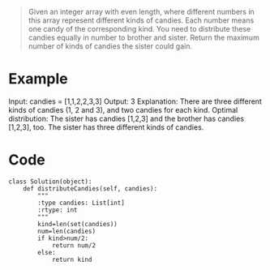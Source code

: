 > Given an integer array with even length, where different numbers in this array represent different kinds of candies. Each number means one candy of the corresponding kind. You need to distribute these candies equally in number to brother and sister. Return the maximum number of kinds of candies the sister could gain.

# Example
Input: candies = [1,1,2,2,3,3]
Output: 3
Explanation:
There are three different kinds of candies (1, 2 and 3), and two candies for each kind.
Optimal distribution: The sister has candies [1,2,3] and the brother has candies [1,2,3], too. 
The sister has three different kinds of candies.

# Code
```
class Solution(object):
    def distributeCandies(self, candies):
        """
        :type candies: List[int]
        :rtype: int
        """
        kind=len(set(candies))
        num=len(candies)
        if kind>num/2:
            return num/2
        else:
            return kind
```
